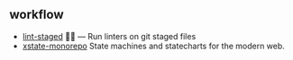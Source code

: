 ## workflow

- [lint-staged](https://github.com/okonet/lint-staged) 🚫💩 — Run linters on git staged files
- [xstate-monorepo](https://github.com/davidkpiano/xstate) State machines and statecharts for the modern web.